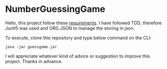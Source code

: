 # NumberGuessingGame
Hello, this project follow these [requirements](https://roadmap.sh/projects/number-guessing-game). 
I have followed TDD, therefore Junit5 was used and ORG.JSON to manage the storing in json.

To execute, clone this repository and type below command on the CLI:

  ```java -jar guessgame.jar```

I will appreciate whatever kind of advice or suggestion to improve this project. Thanks in advance. 
